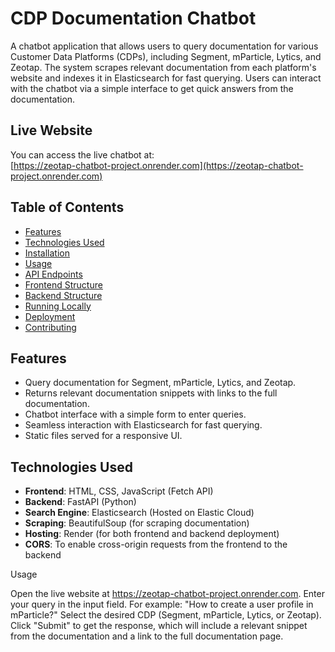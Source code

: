 # CDP Documentation Chatbot

A chatbot application that allows users to query documentation for various Customer Data Platforms (CDPs), including Segment, mParticle, Lytics, and Zeotap. The system scrapes relevant documentation from each platform's website and indexes it in Elasticsearch for fast querying. Users can interact with the chatbot via a simple interface to get quick answers from the documentation.

## Live Website

You can access the live chatbot at:  
[https://zeotap-chatbot-project.onrender.com](https://zeotap-chatbot-project.onrender.com)


## Table of Contents
- [Features](#features)
- [Technologies Used](#technologies-used)
- [Installation](#installation)
- [Usage](#usage)
- [API Endpoints](#api-endpoints)
- [Frontend Structure](#frontend-structure)
- [Backend Structure](#backend-structure)
- [Running Locally](#running-locally)
- [Deployment](#deployment)
- [Contributing](#contributing)

## Features

- Query documentation for Segment, mParticle, Lytics, and Zeotap.
- Returns relevant documentation snippets with links to the full documentation.
- Chatbot interface with a simple form to enter queries.
- Seamless interaction with Elasticsearch for fast querying.
- Static files served for a responsive UI.

## Technologies Used

- **Frontend**: HTML, CSS, JavaScript (Fetch API)
- **Backend**: FastAPI (Python)
- **Search Engine**: Elasticsearch (Hosted on Elastic Cloud)
- **Scraping**: BeautifulSoup (for scraping documentation)
- **Hosting**: Render (for both frontend and backend deployment)
- **CORS**: To enable cross-origin requests from the frontend to the backend

Usage

Open the live website at https://zeotap-chatbot-project.onrender.com.
Enter your query in the input field. For example:
"How to create a user profile in mParticle?"
Select the desired CDP (Segment, mParticle, Lytics, or Zeotap).
Click "Submit" to get the response, which will include a relevant snippet from the documentation and a link to the full documentation page.


